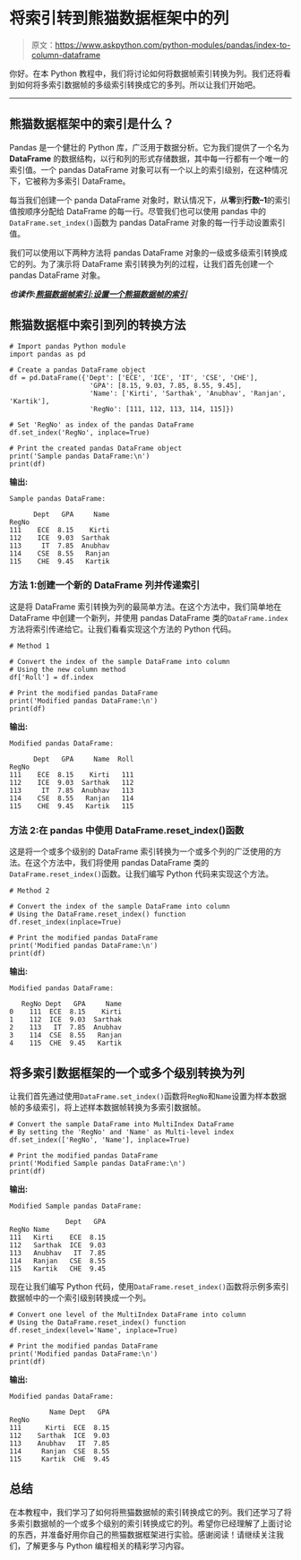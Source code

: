# 将索引转到熊猫数据框架中的列

> 原文：<https://www.askpython.com/python-modules/pandas/index-to-column-dataframe>

你好。在本 Python 教程中，我们将讨论如何将数据帧索引转换为列。我们还将看到如何将多索引数据帧的多级索引转换成它的多列。所以让我们开始吧。

* * *

## 熊猫数据框架中的索引是什么？

Pandas 是一个健壮的 Python 库，广泛用于数据分析。它为我们提供了一个名为 **DataFrame** 的数据结构，以行和列的形式存储数据，其中每一行都有一个唯一的索引值。一个 pandas DataFrame 对象可以有一个以上的索引级别，在这种情况下，它被称为多索引 DataFrame。

每当我们创建一个 panda DataFrame 对象时，默认情况下，从**零**到**行数–1**的索引值按顺序分配给 DataFrame 的每一行。尽管我们也可以使用 pandas 中的`DataFrame.set_index()`函数为 pandas DataFrame 对象的每一行手动设置索引值。

我们可以使用以下两种方法将 pandas DataFrame 对象的一级或多级索引转换成它的列。为了演示将 DataFrame 索引转换为列的过程，让我们首先创建一个 pandas DataFrame 对象。

***也读作:[熊猫数据帧索引:设置一个熊猫数据帧的索引](https://www.askpython.com/python-modules/pandas/dataframe-indexing)***

## 熊猫数据框中索引到列的转换方法

```
# Import pandas Python module
import pandas as pd

# Create a pandas DataFrame object
df = pd.DataFrame({'Dept': ['ECE', 'ICE', 'IT', 'CSE', 'CHE'],
                    'GPA': [8.15, 9.03, 7.85, 8.55, 9.45],
                    'Name': ['Kirti', 'Sarthak', 'Anubhav', 'Ranjan', 'Kartik'],
                    'RegNo': [111, 112, 113, 114, 115]})

# Set 'RegNo' as index of the pandas DataFrame
df.set_index('RegNo', inplace=True)                    

# Print the created pandas DataFrame object
print('Sample pandas DataFrame:\n')
print(df)

```

**输出:**

```
Sample pandas DataFrame:

      Dept   GPA     Name
RegNo                    
111    ECE  8.15    Kirti
112    ICE  9.03  Sarthak
113     IT  7.85  Anubhav
114    CSE  8.55   Ranjan
115    CHE  9.45   Kartik

```

### 方法 1:创建一个新的 DataFrame 列并传递索引

这是将 DataFrame 索引转换为列的最简单方法。在这个方法中，我们简单地在 DataFrame 中创建一个新列，并使用 pandas DataFrame 类的`DataFrame.index`方法将索引传递给它。让我们看看实现这个方法的 Python 代码。

```
# Method 1

# Convert the index of the sample DataFrame into column
# Using the new column method
df['Roll'] = df.index                    

# Print the modified pandas DataFrame
print('Modified pandas DataFrame:\n')
print(df)

```

**输出:**

```
Modified pandas DataFrame:

      Dept   GPA     Name  Roll
RegNo                          
111    ECE  8.15    Kirti   111
112    ICE  9.03  Sarthak   112
113     IT  7.85  Anubhav   113
114    CSE  8.55   Ranjan   114
115    CHE  9.45   Kartik   115

```

### 方法 2:在 pandas 中使用 DataFrame.reset_index()函数

这是将一个或多个级别的 DataFrame 索引转换为一个或多个列的广泛使用的方法。在这个方法中，我们将使用 pandas DataFrame 类的`DataFrame.reset_index()`函数。让我们编写 Python 代码来实现这个方法。

```
# Method 2

# Convert the index of the sample DataFrame into column
# Using the DataFrame.reset_index() function
df.reset_index(inplace=True)                    

# Print the modified pandas DataFrame
print('Modified pandas DataFrame:\n')
print(df)

```

**输出:**

```
Modified pandas DataFrame:

   RegNo Dept   GPA     Name
0    111  ECE  8.15    Kirti
1    112  ICE  9.03  Sarthak
2    113   IT  7.85  Anubhav
3    114  CSE  8.55   Ranjan
4    115  CHE  9.45   Kartik

```

## 将多索引数据框架的一个或多个级别转换为列

让我们首先通过使用`DataFrame.set_index()`函数将`RegNo`和`Name`设置为样本数据帧的多级索引，将上述样本数据帧转换为多索引数据帧。

```
# Convert the sample DataFrame into MultiIndex DataFrame
# By setting the 'RegNo' and 'Name' as Multi-level index
df.set_index(['RegNo', 'Name'], inplace=True)                    

# Print the modified pandas DataFrame
print('Modified Sample pandas DataFrame:\n')
print(df)

```

**输出:**

```
Modified Sample pandas DataFrame:

              Dept   GPA
RegNo Name              
111   Kirti    ECE  8.15
112   Sarthak  ICE  9.03
113   Anubhav   IT  7.85
114   Ranjan   CSE  8.55
115   Kartik   CHE  9.45

```

现在让我们编写 Python 代码，使用`DataFrame.reset_index()`函数将示例多索引数据帧中的一个索引级别转换成一个列。

```
# Convert one level of the MultiIndex DataFrame into column
# Using the DataFrame.reset_index() function
df.reset_index(level='Name', inplace=True)                  

# Print the modified pandas DataFrame
print('Modified pandas DataFrame:\n')
print(df)

```

**输出:**

```
Modified pandas DataFrame:

          Name Dept   GPA
RegNo                    
111      Kirti  ECE  8.15
112    Sarthak  ICE  9.03
113    Anubhav   IT  7.85
114     Ranjan  CSE  8.55
115     Kartik  CHE  9.45

```

## 总结

在本教程中，我们学习了如何将熊猫数据帧的索引转换成它的列。我们还学习了将多索引数据帧的一个或多个级别的索引转换成它的列。希望你已经理解了上面讨论的东西，并准备好用你自己的熊猫数据框架进行实验。感谢阅读！请继续关注我们，了解更多与 Python 编程相关的精彩学习内容。